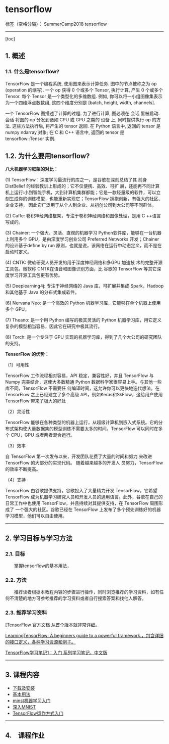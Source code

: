 # tensorflow

标签（空格分隔）： SummerCamp2018 tensorflow

---

[toc]

## 1. 概述

###  1.1. 什么是tensorflow?

TensorFlow 是一个编程系统, 使用图来表示计算任务. 图中的节点被称之为 op (operation 的缩写). 一个 op 获得 0 个或多个 Tensor, 执行计算, 产生 0 个或多个 Tensor. 每个 Tensor 是一个类型化的多维数组. 例如, 你可以将一小组图像集表示为一个四维浮点数数组, 这四个维度分别是 [batch, height, width, channels].

一个 TensorFlow 图描述了计算的过程. 为了进行计算, 图必须在 会话 里被启动. 会话 将图的 op 分发到诸如 CPU 或 GPU 之类的 设备 上, 同时提供执行 op 的方法. 这些方法执行后, 将产生的 tensor 返回. 在 Python 语言中, 返回的 tensor 是 numpy ndarray 对象; 在 C 和 C++ 语言中, 返回的 tensor 是 tensorflow::Tensor 实例.

## 1.2. 为什么要用tensorflow?

**八大机器学习框架的对比：**

(1)  TensorFlow：深度学习最流行的库之一，是谷歌在深刻总结了其 前身 DistBelief 的经验教训上形成的；它不仅便携、高效、可扩 展，还能再不同计算机上运行:小到智能手机，大到计算机集群都能；它是一款轻量级的软件，可以立刻生成你的训练模型，也能重新实现它；TensorFlow 拥抱创新，有强大的社区、企业支持， 因此它广泛用于从个人到企业、从初创公司到大公司等不同群体。

(2) Caffe: 卷积神经网络框架，专注于卷积神经网络和图像处理，是用 C ++语言写成的。

(3)  Chainer: 一个强大、灵活、直观的机器学习 Python软件库，能够在一台机器上利用多个 GPU，是由深度学习创业公司 Preferred Networks 开发；Chainer 的设计基于define by run 原则，也就是说，该网络在运行中动态定义，而不是在启动时定义。

(4)  CNTK: 微软研究人员开发的用于深度神经网络和多GPU 加速技 术的完整开源工具包。微软称 CNTK在语音和图像识别方面，比 谷歌的 TensorFlow 等其它深度学习开源工具包更有优势。

(5) Deeplearning4j: 专注于神经网络的 Java 库，可扩展并集成 Spark，Hadoop 和其他基于 Java 的分布式集成软件。

(6) Nervana Neo: 是一个高效的 Python 机器学习库，它能够在单个机器上使用多个 GPU。

(7) Theano: 是一个用 Python 编写的极其灵活的 Python 机器学习库，用它定义复杂的模型相当容易，因此它在研究中极其流行。

(8) Torch: 是一个专注于 GPU 实现的机器学习库，得到了几个大公司的研究团队的支持。


**TensorFlow 的优势：**

（1）可用性

TensorFlow 工作流程相对容易，API 稳定，兼容性好，并且 TensorFlow 与 Numpy 完美结合，这使大多数精通 Python 数据科学家很容易上手。与其他一些库不同，TensorFlow 不需要任 何编译时间，这允许你可以更快地迭代想法。在TensorFlow 之上已经建立了多个高级 API，例如Keras和SkFlow，这给用户使用TensorFlow 带来了极大的好处

（2）灵活性

TensorFlow 能够在各种类型的机器上运行，从超级计算机到嵌入式系统。它的分布式架构使大量数据集的模型训练不需要太多的时间。TensorFlow 可以同时在多个 CPU，GPU 或者两者混合运行。

（3）效率

自 TensorFlow 第一次发布以来，开发团队花费了大量的时间和努力 来改进TensorFlow 的大部分的实现代码。 随着越来越多的开发人 员努力，TensorFlow 的效率不断提高。

（4）支持

TensorFlow 由谷歌提供支持，谷歌投入了大量精力开发 TensorFlow，它希望 TensorFlow 成为机器学习研究人员和开发人员的通用语言。此外，谷歌在自己的日常工作中也使用 TensorFlow，并且持续对其提供支持，在 TensorFlow 周围形成了 一个强大的社区。谷歌已经在 TensorFlow 上发布了多个预先训练好的机器学习模型，他们可以自由使用。

---

## 2. 学习目标与学习方法
### 2.1. 目标
　　掌握tensorflow的基本用法，

### 2.2. 方法
　　推荐读者根据本教程内容的步骤进行操作，同时浏览推荐的学习资料，如有任何不清楚的地方可参考推荐的学习资料或者自行搜索答案和找他人解答。
　　
### 2.3. 推荐学习资料

[[TensorFlow 官方文档 从首个版本就非常详细。](http://wiki.jikexueyuan.com/project/tensorflow-zh/)

[LearningTensorFlow: A beginners guide to a powerful framework.，包含详细的接口定义，各种学习资源和例子。](http://learningtensorflow.com/index.html)

[TensorFlow学习笔记1：入门 系列学习笔记，中文版](http://www.jeyzhang.com/tensorflow-learning-notes.html)


---

## 3. 课程内容
* [下载及安装](content/下载与安装.md)
* [基本用法](content/基本用法.md)
* [minst机器学习入门](content/MNIST机器学习入门/MNIST机器学习入门.md)
* [深入MNIST](content/深入MNIST.md)
* [TensorFlow运作方式入门](content/TensorFlow运作方式入门/TensorFlow运作方式入门.md)




---

## 4.　课程作业


